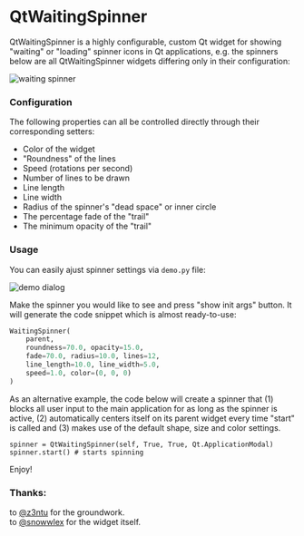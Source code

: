 # QtWaitingSpinner



QtWaitingSpinner is a highly configurable, custom Qt widget for showing "waiting" or "loading" spinner icons in Qt applications, e.g. the spinners below are all QtWaitingSpinner widgets differing only in their configuration:

![waiting spinner](https://github.com/z3ntu/QtWaitingSpinner/blob/gh-pages/waiting-spinners.gif)

### Configuration

The following properties can all be controlled directly through their corresponding setters:

* Color of the widget
* "Roundness" of the lines
* Speed (rotations per second)
* Number of lines to be drawn
* Line length
* Line width
* Radius of the spinner's "dead space" or inner circle
* The percentage fade of the "trail"
* The minimum opacity of the "trail"

### Usage

You can easily ajust spinner settings via `demo.py` file:  

![demo dialog](http://i.imgur.com/dVVSgaS.png)  

Make the spinner you would like to see and press "show init args" button.
It will generate the code snippet which is almost ready-to-use:

```python
WaitingSpinner(
    parent,
    roundness=70.0, opacity=15.0,
    fade=70.0, radius=10.0, lines=12,
    line_length=10.0, line_width=5.0,
    speed=1.0, color=(0, 0, 0)
)
```

As an alternative example, the code below will create a spinner that (1) blocks all user input to the main application for as long as the spinner is active, (2) automatically centers itself on its parent widget every time "start" is called and (3) makes use of the default shape, size and color settings.

```
spinner = QtWaitingSpinner(self, True, True, Qt.ApplicationModal)
spinner.start() # starts spinning
```


Enjoy!

### Thanks:
to [@z3ntu](https://github.com/z3ntu) for the groundwork.  
to [@snowwlex](https://github.com/snowwlex) for the widget itself.
